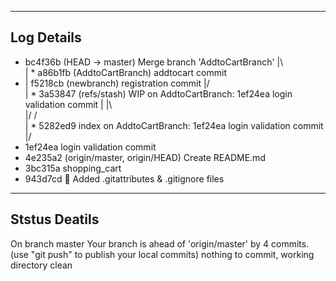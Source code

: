 ----------------------------------
Log Details
---------------------------------
*   bc4f36b (HEAD -> master) Merge branch 'AddtoCartBranch'
|\  
| * a86b1fb (AddtoCartBranch) addtocart commit
* | f5218cb (newbranch) registration commit
|/  
| *   3a53847 (refs/stash) WIP on AddtoCartBranch: 1ef24ea login validation commit
| |\  
|/ /  
| * 5282ed9 index on AddtoCartBranch: 1ef24ea login validation commit
|/  
* 1ef24ea login validation commit
* 4e235a2 (origin/master, origin/HEAD) Create README.md
* 3bc315a shopping_cart
* 943d7cd :lollipop: Added .gitattributes & .gitignore files
------------------------------
Ststus Deatils
------------------------------
On branch master
Your branch is ahead of 'origin/master' by 4 commits.
  (use "git push" to publish your local commits)
nothing to commit, working directory clean

